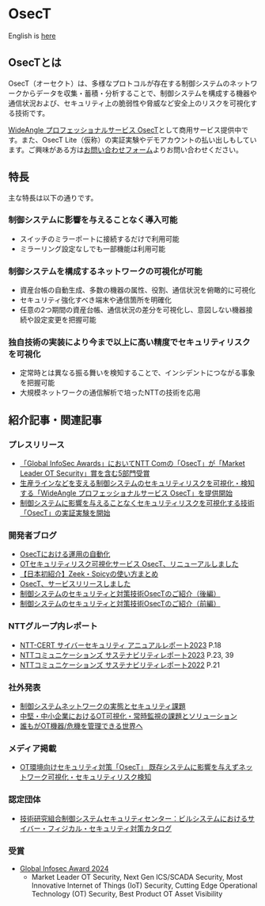 # OsecT

English is [here](README_en.md)

## OsecTとは

OsecT（オーセクト）は、多様なプロトコルが存在する制御システムのネットワークからデータを収集・蓄積・分析することで、制御システムを構成する機器や通信状況および、セキュリティ上の脆弱性や脅威など安全上のリスクを可視化する技術です。

[WideAngle プロフェッショナルサービス OsecT](https://www.ntt.com/business/services/security/security-management/wideangle/osect.html)として商用サービス提供中です。また、OsecT Lite（仮称）の実証実験やデモアカウントの払い出しもしています。ご興味がある方は[お問い合わせフォーム](https://forms.office.com/Pages/ResponsePage.aspx?id=Mu8pprpnpkeOs-xDk1ZE_HBjysLLmoBGpgsCm1I6J75UNEYyOFBZSjJaUDJISkFRMUpaMlhJN1M0Ty4u)よりお問い合わせください。

## 特長

主な特長は以下の通りです。

### 制御システムに影響を与えることなく導入可能

- スイッチのミラーポートに接続するだけで利用可能
- ミラーリング設定なしでも一部機能は利用可能

### 制御システムを構成するネットワークの可視化が可能

- 資産台帳の自動生成、多数の機器の属性、役割、通信状況を俯瞰的に可視化​
- セキュリティ強化すべき端末や通信箇所を明確化​
- 任意の2つ期間の資産台帳、通信状況の差分を可視化し、意図しない機器接続や設定変更を把握可能​

### 独自技術の実装により今まで以上に高い精度でセキュリティリスクを可視化​

- 定常時とは異なる振る舞いを検知することで、インシデントにつながる事象を把握可能
- 大規模ネットワークの通信解析で培ったNTTの技術を応用

## 紹介記事・関連記事

### プレスリリース
- [「Global InfoSec Awards」においてNTT Comの「OsecT」が「Market Leader OT Security」賞を含む5部門受賞](https://www.ntt.com/about-us/press-releases/news/article/2024/0508.html)
- [生産ラインなどを支える制御システムのセキュリティリスクを可視化・検知する「WideAngle プロフェッショナルサービス OsecT」を提供開始](https://www.ntt.com/about-us/press-releases/news/article/2022/0425.html)
- [制御システムに影響を与えることなくセキュリティリスクを可視化する技術「OsecT」の実証実験を開始](https://ntt.com/about-us/press-releases/news/article/2021/0524.html)

### 開発者ブログ
- [OsecTにおける運用の自動化](https://engineers.ntt.com/entry/2023/12/23/090934)
- [OTセキュリティリスク可視化サービス OsecT、リニューアルしました](https://engineers.ntt.com/entry/2023/08/31/100633)
- [【日本初紹介】Zeek・Spicyの使い方まとめ](https://engineers.ntt.com/entry/2023/06/23/095042)
- [OsecT、サービスリリースしました](https://engineers.ntt.com/entry/2022/05/10/110748)
- [制御システムのセキュリティと対策技術OsecTのご紹介（後編）](https://engineers.ntt.com/entry/2021/08/02/113151)
- [制御システムのセキュリティと対策技術OsecTのご紹介（前編）](https://engineers.ntt.com/entry/2021/07/27/112539)

### NTTグループ内レポート
- [NTT-CERT サイバーセキュリティ アニュアルレポート2023](https://www.rd.ntt/sil/overview/NTTannual2023_j_web.pdf) P.18
- [NTTコミュニケーションズ サステナビリティレポート2023](https://www.ntt.com/content/dam/nttcom/hq/jp/about-us/csr/report/pdf/nttcom_sr2023_web.pdf) P.23, 39
- [NTTコミュニケーションズ サステナビリティレポート2022](https://www.ntt.com/content/dam/nttcom/hq/jp/about-us/csr/report/pdf/nttcom_sr2022_web.pdf) P.21

### 社外発表
- [制御システムネットワークの実態とセキュリティ課題](https://speakerdeck.com/nttcom/revelation-and-security-issues-of-control-system-networks)
- [中堅・中小企業におけるOT可視化・常時監視の課題とソリューション](https://speakerdeck.com/nttcom/challenges-and-solutions-for-ot-visualization-and-constant-monitoring-in-small-and-medium-sized-enterprises)
- [誰もがOT機器/危機を管理できる世界へ](https://speakerdeck.com/nttcom/empowering-ot-security-enabling-universal-control-device-management-and-countering-cyber-attacks)

### メディア掲載
- [OT環境向けセキュリティ対策「OsecT」 既存システムに影響を与えずネットワーク可視化・セキュリティリスク検知](https://www.newww-media.co.jp/backnumber/202401/202401p26.pdf)

### 認定団体
- [技術研究組合制御システムセキュリティセンター：ビルシステムにおけるサイバー・フィジカル・セキュリティ対策カタログ](https://www.css-center.or.jp/ja/info/documents/press/press_202309.pdf)

### 受賞
- [Global Infosec Award 2024](https://cyberdefenseawards.com/global-infosec-awards-for-2024-winners-by-company/)
    - Market Leader OT Security, Next Gen ICS/SCADA Security, Most Innovative Internet of Things (IoT) Security, Cutting Edge Operational Technology (OT) Security, Best Product OT Asset Visibility